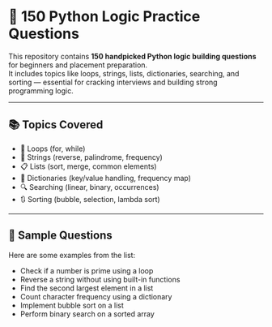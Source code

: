 # 🐍 150 Python Logic Practice Questions

This repository contains **150 handpicked Python logic building questions** for beginners and placement preparation.  
It includes topics like loops, strings, lists, dictionaries, searching, and sorting — essential for cracking interviews and building strong programming logic.

---

## 📚 Topics Covered

- 🔁 Loops (for, while)
- 🔡 Strings (reverse, palindrome, frequency)
- 📋 Lists (sort, merge, common elements)
- 🧠 Dictionaries (key/value handling, frequency map)
- 🔍 Searching (linear, binary, occurrences)
- 🔃 Sorting (bubble, selection, lambda sort)

---

## 📄 Sample Questions

Here are some examples from the list:

- Check if a number is prime using a loop
- Reverse a string without using built-in functions
- Find the second largest element in a list
- Count character frequency using a dictionary
- Implement bubble sort on a list
- Perform binary search on a sorted array
